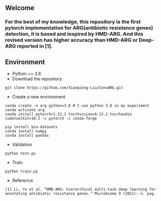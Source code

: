 ## Welcome
### For the best of my knowledge, this repository is the first pytorch implementation for ARG(antibiotic resistance genes) detection, it is based and inspired by HMD-ARG. And this revised version has higher accuracy than HMD-ARG or Deep-ARG reported in [1].

## Environment
* Python == 3.8
* Download the repository
```
git clone https://github.com/Xiaoqiong-Liu/ConvARG.git
```

* Create a new environment
```
conda create -n arg python=3.8 # I use python 3.8 in my experiment
conda activate arg
conda install pytorch=1.12.1 torchvision=0.13.1 torchaudio cudatoolkit=10.2 -c pytorch -c conda-forge

pip install bio-datasets
conda install numpy
conda install pandas
```

* Validation
```
python test.py

```

* Train
```
python train.py

```

* Reference
```
[1] Li, Yu et al. “HMD-ARG: hierarchical multi-task deep learning for annotating antibiotic resistance genes.” Microbiome 9 (2021): n. pag.

```